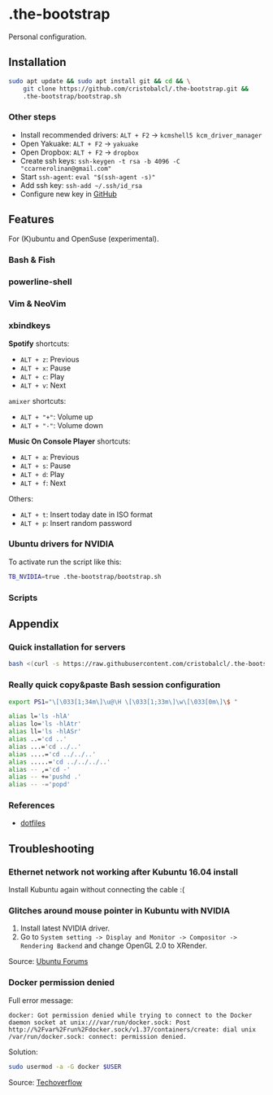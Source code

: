 .the-bootstrap
==============

Personal configuration.

Installation
------------

```bash
sudo apt update && sudo apt install git && cd && \
    git clone https://github.com/cristobalcl/.the-bootstrap.git &&
    .the-bootstrap/bootstrap.sh
```

### Other steps

- Install recommended drivers: `ALT + F2` -> `kcmshell5 kcm_driver_manager`
- Open Yakuake: `ALT + F2` -> `yakuake`
- Open Dropbox: `ALT + F2` -> `dropbox`
- Create ssh keys: `ssh-keygen -t rsa -b 4096 -C "ccarnerolinan@gmail.com"`
- Start `ssh-agent`: `eval "$(ssh-agent -s)"`
- Add ssh key: `ssh-add ~/.ssh/id_rsa`
- Configure new key in [GitHub](https://github.com/settings/ssh/new)

Features
--------

For (K)ubuntu and OpenSuse (experimental).

### Bash & Fish

### powerline-shell

### Vim & NeoVim

### xbindkeys

**Spotify** shortcuts:

- `ALT + z`: Previous
- `ALT + x`: Pause
- `ALT + c`: Play
- `ALT + v`: Next

`amixer` shortcuts:

- `ALT + "+"`: Volume up
- `ALT + "-"`: Volume down

**Music On Console Player** shortcuts:

- `ALT + a`: Previous
- `ALT + s`: Pause
- `ALT + d`: Play
- `ALT + f`: Next

Others:

- `ALT + t`: Insert today date in ISO format
- `ALT + p`: Insert random password

### Ubuntu drivers for NVIDIA

To activate run the script like this:

```bash
TB_NVIDIA=true .the-bootstrap/bootstrap.sh
```

### Scripts

Appendix
--------

### Quick installation for servers

```bash
bash <(curl -s https://raw.githubusercontent.com/cristobalcl/.the-bootstrap/master/quick-install-server.sh)
```

### Really quick copy&paste Bash session configuration

```bash
export PS1="\[\033[1;34m\]\u@\H \[\033[1;33m\]\w\[\033[0m\]\$ "

alias l='ls -hlA'
alias lo='ls -hlAtr'
alias ll='ls -hlASr'
alias ..='cd ..'
alias ...='cd ../..'
alias ....='cd ../../..'
alias .....='cd ../../../..'
alias -- ,='cd -'
alias -- +='pushd .'
alias -- -='popd'
```

### References

- [dotfiles](https://dotfiles.github.io/)

Troubleshooting
---------------

### Ethernet network not working after Kubuntu 16.04 install

Install Kubuntu again without connecting the cable :(

### Glitches around mouse pointer in Kubuntu with NVIDIA

1. Install latest NVIDIA driver.
2. Go to `System setting -> Display and Monitor -> Compositor -> Rendering Backend` and change OpenGL 2.0 to XRender.

Source: [Ubuntu Forums](https://ubuntuforums.org/showthread.php?t=2358926&s=a0573c29ff5f56dff90cf77418efa722&p=13679079#post13679079)

### Docker permission denied

Full error message:

```
docker: Got permission denied while trying to connect to the Docker daemon socket at unix:///var/run/docker.sock: Post http://%2Fvar%2Frun%2Fdocker.sock/v1.37/containers/create: dial unix /var/run/docker.sock: connect: permission denied.
```

Solution:

```bash
sudo usermod -a -G docker $USER
```

Source: [Techoverflow](https://techoverflow.net/2017/03/01/solving-docker-permission-denied-while-trying-to-connect-to-the-docker-daemon-socket/)
